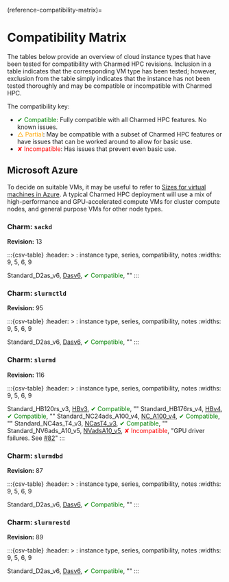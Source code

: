 (reference-compatibility-matrix)=
# Compatibility Matrix

The tables below provide an overview of cloud instance types that have been tested for compatibility with Charmed HPC revisions. Inclusion in a table indicates that the corresponding VM type has been tested; however, exclusion from the table simply indicates that the instance has not been tested thoroughly and may be compatible or incompatible with Charmed HPC. 

The compatibility key:

* <span style="color:green">&#x2714; Compatible</span>: Fully compatible with all Charmed HPC features. No known issues.
* <span style="color:orange">&#x25B3; Partial</span>: May be compatible with a subset of Charmed HPC features or have issues that can be worked around to allow for basic use.
* <span style="color:red">&#x2718; Incompatible</span>: Has issues that prevent even basic use.

## Microsoft Azure

To decide on suitable VMs, it may be useful to refer to [Sizes for virtual machines in Azure](https://learn.microsoft.com/en-us/azure/virtual-machines/sizes/overview). A typical Charmed HPC deployment will use a mix of high-performance and GPU-accelerated compute VMs for cluster compute nodes, and general purpose VMs for other node types.

### Charm: `sackd`

**Revision:** 13

:::{csv-table}
:header: >
: instance type, series, compatibility, notes
:widths: 9, 5, 6, 9

Standard_D2as_v6, [Dasv6](https://learn.microsoft.com/en-us/azure/virtual-machines/sizes/general-purpose/dasv6-series), <span style="color:green">&#x2714; Compatible</span>, ""
:::

### Charm: `slurmctld`

**Revision:** 95

:::{csv-table}
:header: >
: instance type, series, compatibility, notes
:widths: 9, 5, 6, 9

Standard_D2as_v6, [Dasv6](https://learn.microsoft.com/en-us/azure/virtual-machines/sizes/general-purpose/dasv6-series), <span style="color:green">&#x2714; Compatible</span>, ""
:::

### Charm: `slurmd`

**Revision:** 116

:::{csv-table}
:header: >
: instance type, series, compatibility, notes
:widths: 9, 5, 6, 9

Standard_HB120rs_v3, [HBv3](https://learn.microsoft.com/en-us/azure/virtual-machines/hbv3-series-overview), <span style="color:green">&#x2714; Compatible</span>, ""
Standard_HB176rs_v4, [HBv4](https://learn.microsoft.com/en-us/azure/virtual-machines/hbv4-series-overview), <span style="color:green">&#x2714; Compatible</span>, ""
Standard_NC24ads_A100_v4, [NC_A100_v4](https://learn.microsoft.com/en-us/azure/virtual-machines/sizes/gpu-accelerated/nca100v4-series), <span style="color:green">&#x2714; Compatible</span>, ""
Standard_NC4as_T4_v3, [NCasT4_v3](https://learn.microsoft.com/en-us/azure/virtual-machines/sizes/gpu-accelerated/ncast4v3-series), <span style="color:green">&#x2714; Compatible</span>, ""
Standard_NV6ads_A10_v5, [NVadsA10_v5](https://learn.microsoft.com/en-us/azure/virtual-machines/sizes/gpu-accelerated/nvadsa10v5-series), <span style="color:red">&#x2718; Incompatible</span>, "GPU driver failures. See [#82](https://github.com/charmed-hpc/slurm-charms/issues/82)"
:::

### Charm: `slurmdbd`

**Revision:** 87

:::{csv-table}
:header: >
: instance type, series, compatibility, notes
:widths: 9, 5, 6, 9

Standard_D2as_v6, [Dasv6](https://learn.microsoft.com/en-us/azure/virtual-machines/sizes/general-purpose/dasv6-series), <span style="color:green">&#x2714; Compatible</span>, ""
:::

### Charm: `slurmrestd`

**Revision:** 89

:::{csv-table}
:header: >
: instance type, series, compatibility, notes
:widths: 9, 5, 6, 9

Standard_D2as_v6, [Dasv6](https://learn.microsoft.com/en-us/azure/virtual-machines/sizes/general-purpose/dasv6-series), <span style="color:green">&#x2714; Compatible</span>, ""
:::
